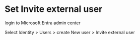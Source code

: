 # Set Invite external user 

login to Microsoft Entra admin center

Select Identity > Users > create New user > Invite external user 


